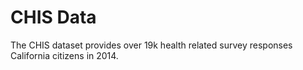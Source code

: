 # CHIS Data
The CHIS dataset provides over 19k health related survey responses California citizens in 2014.  